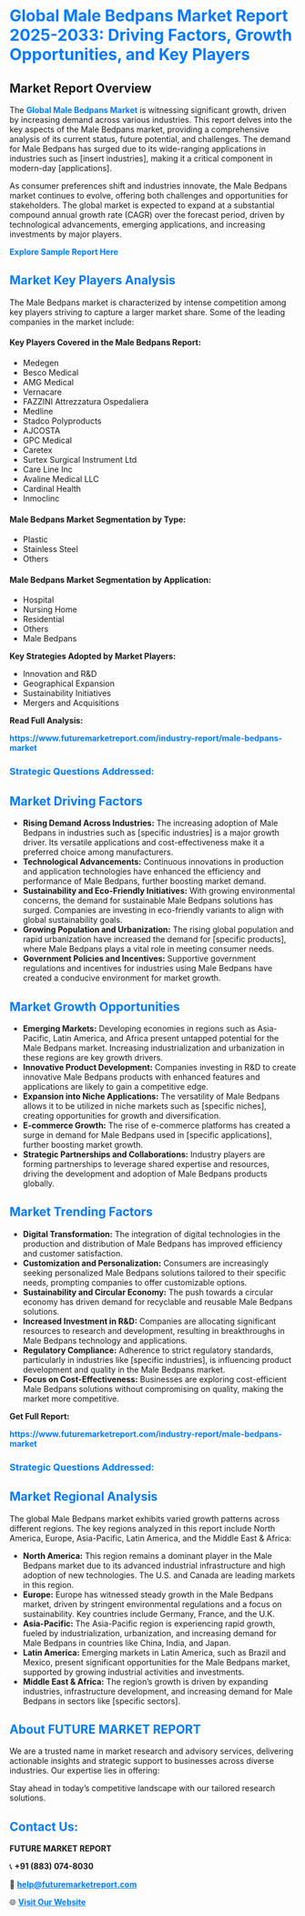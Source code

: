 <h1 style="color: #007BFF;">Global Male Bedpans Market Report 2025-2033: Driving Factors, Growth Opportunities, and Key Players</h1>

<section id="overview">
<h2>Market Report Overview</h2>
<p>The <a href="https://www.futuremarketreport.com/industry-report/male-bedpans-market" style="color: #007BFF; text-decoration: none;"><strong>Global Male Bedpans Market</strong></a> is witnessing significant growth, driven by increasing demand across various industries. This report delves into the key aspects of the Male Bedpans market, providing a comprehensive analysis of its current status, future potential, and challenges. The demand for Male Bedpans has surged due to its wide-ranging applications in industries such as [insert industries], making it a critical component in modern-day [applications].</p>
<p>As consumer preferences shift and industries innovate, the Male Bedpans market continues to evolve, offering both challenges and opportunities for stakeholders. The global market is expected to expand at a substantial compound annual growth rate (CAGR) over the forecast period, driven by technological advancements, emerging applications, and increasing investments by major players.</p>
</section>

<section id="overview">
<p><a href="https://www.futuremarketreport.com/request-sample/reportId=125299" style="color: #007BFF; text-decoration: none;"><strong>Explore Sample Report Here</strong></a></p>
</section>

<section id="key-players">
<h2 style="color: #007BFF;">Market Key Players Analysis</h2>
<p>The Male Bedpans market is characterized by intense competition among key players striving to capture a larger market share. Some of the leading companies in the market include:</p>
<h4>Key Players Covered in the Male Bedpans Report:</h4>
<ul><li>Medegen</li><li>Besco Medical</li><li>AMG Medical</li><li>Vernacare</li><li>FAZZINI Attrezzatura Ospedaliera</li><li>Medline</li><li>Stadco Polyproducts</li><li>AJCOSTA</li><li>GPC Medical</li><li>Caretex</li><li>Surtex Surgical Instrument Ltd</li><li>Care Line Inc</li><li>Avaline Medical LLC</li><li>Cardinal Health</li><li>Inmoclinc</li></ul>
<h4>Male Bedpans Market Segmentation by Type:</h4>
<ul><li>Plastic</li><li>Stainless Steel</li><li>Others</li></ul>

<h4>Male Bedpans Market Segmentation by Application:</h4>
<ul><li>Hospital</li><li>Nursing Home</li><li>Residential</li><li>Others</li><li>Male Bedpans</li></ul>
<p><strong>Key Strategies Adopted by Market Players:</strong></p>
<ul>
<li>Innovation and R&D</li>
<li>Geographical Expansion</li>
<li>Sustainability Initiatives</li>
<li>Mergers and Acquisitions</li>
</ul>
</section>

<section>
<p><strong>Read Full Analysis: </strong></p><a href="https://www.futuremarketreport.com/industry-report/male-bedpans-market" style="color: #007BFF; text-decoration: none;"><strong>https://www.futuremarketreport.com/industry-report/male-bedpans-market</strong></a>
<h3 style="color: #007BFF;">Strategic Questions Addressed:</h3>
</section>

<section id="driving-factors">
<h2 style="color: #007BFF;">Market Driving Factors</h2>
<ul>
<li><strong>Rising Demand Across Industries:</strong> The increasing adoption of Male Bedpans in industries such as [specific industries] is a major growth driver. Its versatile applications and cost-effectiveness make it a preferred choice among manufacturers.</li>
<li><strong>Technological Advancements:</strong> Continuous innovations in production and application technologies have enhanced the efficiency and performance of Male Bedpans, further boosting market demand.</li>
<li><strong>Sustainability and Eco-Friendly Initiatives:</strong> With growing environmental concerns, the demand for sustainable Male Bedpans solutions has surged. Companies are investing in eco-friendly variants to align with global sustainability goals.</li>
<li><strong>Growing Population and Urbanization:</strong> The rising global population and rapid urbanization have increased the demand for [specific products], where Male Bedpans plays a vital role in meeting consumer needs.</li>
<li><strong>Government Policies and Incentives:</strong> Supportive government regulations and incentives for industries using Male Bedpans have created a conducive environment for market growth.</li>
</ul>
</section>

<section id="growth-opportunities">
<h2 style="color: #007BFF;">Market Growth Opportunities</h2>
<ul>
<li><strong>Emerging Markets:</strong> Developing economies in regions such as Asia-Pacific, Latin America, and Africa present untapped potential for the Male Bedpans market. Increasing industrialization and urbanization in these regions are key growth drivers.</li>
<li><strong>Innovative Product Development:</strong> Companies investing in R&D to create innovative Male Bedpans products with enhanced features and applications are likely to gain a competitive edge.</li>
<li><strong>Expansion into Niche Applications:</strong> The versatility of Male Bedpans allows it to be utilized in niche markets such as [specific niches], creating opportunities for growth and diversification.</li>
<li><strong>E-commerce Growth:</strong> The rise of e-commerce platforms has created a surge in demand for Male Bedpans used in [specific applications], further boosting market growth.</li>
<li><strong>Strategic Partnerships and Collaborations:</strong> Industry players are forming partnerships to leverage shared expertise and resources, driving the development and adoption of Male Bedpans products globally.</li>
</ul>
</section>

<section id="trending-factors">
<h2 style="color: #007BFF;">Market Trending Factors</h2>
<ul>
<li><strong>Digital Transformation:</strong> The integration of digital technologies in the production and distribution of Male Bedpans has improved efficiency and customer satisfaction.</li>
<li><strong>Customization and Personalization:</strong> Consumers are increasingly seeking personalized Male Bedpans solutions tailored to their specific needs, prompting companies to offer customizable options.</li>
<li><strong>Sustainability and Circular Economy:</strong> The push towards a circular economy has driven demand for recyclable and reusable Male Bedpans solutions.</li>
<li><strong>Increased Investment in R&D:</strong> Companies are allocating significant resources to research and development, resulting in breakthroughs in Male Bedpans technology and applications.</li>
<li><strong>Regulatory Compliance:</strong> Adherence to strict regulatory standards, particularly in industries like [specific industries], is influencing product development and quality in the Male Bedpans market.</li>
<li><strong>Focus on Cost-Effectiveness:</strong> Businesses are exploring cost-efficient Male Bedpans solutions without compromising on quality, making the market more competitive.</li>
</ul>
</section>

<section>
<p><strong>Get Full Report: </strong></p><a href="https://www.futuremarketreport.com/industry-report/male-bedpans-market" style="color: #007BFF; text-decoration: none;"><strong>https://www.futuremarketreport.com/industry-report/male-bedpans-market</strong></a>
<h3 style="color: #007BFF;">Strategic Questions Addressed:</h3>
</section>


<section id="regional-analysis">
<h2 style="color: #007BFF;">Market Regional Analysis</h2>
<p>The global Male Bedpans market exhibits varied growth patterns across different regions. The key regions analyzed in this report include North America, Europe, Asia-Pacific, Latin America, and the Middle East & Africa:</p>
<ul>
<li><strong>North America:</strong> This region remains a dominant player in the Male Bedpans market due to its advanced industrial infrastructure and high adoption of new technologies. The U.S. and Canada are leading markets in this region.</li>
<li><strong>Europe:</strong> Europe has witnessed steady growth in the Male Bedpans market, driven by stringent environmental regulations and a focus on sustainability. Key countries include Germany, France, and the U.K.</li>
<li><strong>Asia-Pacific:</strong> The Asia-Pacific region is experiencing rapid growth, fueled by industrialization, urbanization, and increasing demand for Male Bedpans in countries like China, India, and Japan.</li>
<li><strong>Latin America:</strong> Emerging markets in Latin America, such as Brazil and Mexico, present significant opportunities for the Male Bedpans market, supported by growing industrial activities and investments.</li>
<li><strong>Middle East & Africa:</strong> The region’s growth is driven by expanding industries, infrastructure development, and increasing demand for Male Bedpans in sectors like [specific sectors].</li>
</ul>
</section>

<footer>
<h2 style="color: #007BFF;">About FUTURE MARKET REPORT</h2>
<p>We are a trusted name in market research and advisory services, delivering actionable insights and strategic support to businesses across diverse industries. Our expertise lies in offering:</p>

<p>Stay ahead in today’s competitive landscape with our tailored research solutions.</p>

<h2 style="color: #007BFF;">Contact Us:</h2>
<p><strong>FUTURE MARKET REPORT</strong></p>
<p>📞 <strong>+91 (883) 074-8030</strong></p>
<p>📧 <strong><a href="mailto:help@futuremarketreport.com" style="color: #007BFF;">help@futuremarketreport.com</a></strong></p>
<p>🌐 <strong><a href="https://www.futuremarketreport.com/" style="color: #007BFF;">Visit Our Website</a></strong></p>
</footer>